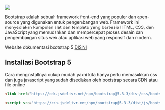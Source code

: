 ![](https://upload.wikimedia.org/wikipedia/commons/thumb/b/b2/Bootstrap_logo.svg/640px-Bootstrap_logo.svg.png)
  
Bootstrap adalah sebuah framework front-end yang populer dan open-source yang digunakan untuk pengembangan web. Framework ini menyediakan kumpulan alat dan template yang berbasis HTML, CSS, dan JavaScript yang memudahkan dan mempercepat proses desain dan pengembangan situs web atau aplikasi web yang responsif dan modern.  
  
Website dokumentasi bootstrap 5 [DISINI](https://getbootstrap.com/docs/5.2/getting-started/introduction/)  
  
## Installasi Bootstrap 5
  
Cara menginstallnya cukup mudah yakni kita hanya perlu memasukkan css dan juga javascript yang sudah disediakan oleh bootstrap secara CDN atau file online  
  
```html title="css"
<link href="https://cdn.jsdelivr.net/npm/bootstrap@5.3.3/dist/css/bootstrap.min.css" rel="stylesheet" integrity="sha384-QWTKZyjpPEjISv5WaRU9OFeRpok6YctnYmDr5pNlyT2bRjXh0JMhjY6hW+ALEwIH" crossorigin="anonymous">
```
  
```html title="js"
<script src="https://cdn.jsdelivr.net/npm/bootstrap@5.3.3/dist/js/bootstrap.bundle.min.js" integrity="sha384-YvpcrYf0tY3lHB60NNkmXc5s9fDVZLESaAA55NDzOxhy9GkcIdslK1eN7N6jIeHz" crossorigin="anonymous"></script>
```